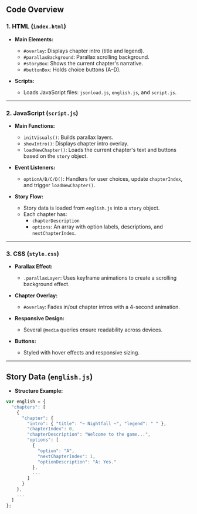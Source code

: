 
## Code Overview

### 1. HTML (`index.html`)

- **Main Elements:**
  - `#overlay`: Displays chapter intro (title and legend).
  - `#parallaxBackground`: Parallax scrolling background.
  - `#storyBox`: Shows the current chapter's narrative.
  - `#buttonBox`: Holds choice buttons (A–D).

- **Scripts:**
  - Loads JavaScript files: `jsonload.js`, `english.js`, and `script.js`.

---

### 2. JavaScript (`script.js`)

- **Main Functions:**
  - `initVisuals()`: Builds parallax layers.
  - `showIntro()`: Displays chapter intro overlay.
  - `loadNewChapter()`: Loads the current chapter's text and buttons based on the `story` object.
  
- **Event Listeners:**
  - `optionA/B/C/D()`: Handlers for user choices, update `chapterIndex`, and trigger `loadNewChapter()`.

- **Story Flow:**
  - Story data is loaded from `english.js` into a `story` object.
  - Each chapter has:
    - `chapterDescription`
    - `options`: An array with option labels, descriptions, and `nextChapterIndex`.

---

### 3. CSS (`style.css`)

- **Parallax Effect:**
  - `.parallaxLayer`: Uses keyframe animations to create a scrolling background effect.
  
- **Chapter Overlay:**
  - `#overlay`: Fades in/out chapter intros with a 4-second animation.
  
- **Responsive Design:**
  - Several `@media` queries ensure readability across devices.

- **Buttons:**
  - Styled with hover effects and responsive sizing.

---

## Story Data (`english.js`)

- **Structure Example:**

```js
var english = {
  "chapters": [
    {
      "chapter": {
        "intro": { "title": "~ Nightfall ~", "legend": " " },
        "chapterIndex": 0,
        "chapterDescription": "Welcome to the game...",
        "options": [
          {
            "option": "A",
            "nextChapterIndex": 1,
            "optionDescription": "A: Yes."
          },
          ...
        ]
      }
    },
    ...
  ]
};
